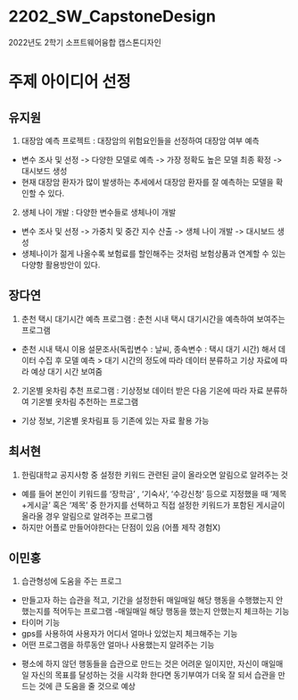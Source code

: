 # 2202_SW_CapstoneDesign
2022년도 2학기 소프트웨어융합 캡스톤디자인


# 주제 아이디어 선정
## 유지원
1. 대장암 예측 프로젝트
: 대장암의 위험요인들을 선정하여 대장암 여부 예측
  * 변수 조사 및 선정 -> 다양한 모델로 예측 -> 가장 정확도 높은 모델 최종 확정 -> 대시보드 생성
  * 현재 대장암 환자가 많이 발생하는 추세에서 대장암 환자를 잘 예측하는 모델을 확인할 수 있다.
2. 생체 나이 개발
: 다양한 변수들로 생체나이 개발
  * 변수 조사 및 선정 -> 가중치 및 중간 지수 산출 -> 생체 나이 개발 -> 대시보드 생성
  * 생체나이가 젊게 나올수록 보험료를 할인해주는 것처럼 보험상품과 연계할 수 있는 다양항 활용방안이 있다.


## 장다연
1. 춘천 택시 대기시간 예측 프로그램
: 춘천 시내 택시 대기시간을 예측하여 보여주는 프로그램
  * 춘천 시내 택시 이용 설문조사(독립변수 : 날씨, 종속변수 : 택시 대기 시간)  해서 데이터 수집 후 모델 예측 > 대기 시간의 정도에 따라 데이터 분류하고 기상 자료에 따라 예상 대기 시간 보여줌

2. 기온별 옷차림 추천 프로그램
: 기상정보 데이터 받은 다음 기온에 따라 자료 분류하여 기온별 옷차림 추천하는 프로그램
  * 기상 정보, 기온별 옷차림표 등 기존에 있는 자료 활용 가능
  
## 최서현
1. 한림대학교 공지사항 중 설정한 키워드 관련된 글이 올라오면 알림으로 알려주는 것
- 예를 들어 본인이 키워드를 ‘장학금’ , ‘기숙사’, ‘수강신청’ 등으로 지정했을 때 ‘제목+게시글’ 혹은 ‘제목’ 중 한가지를 선택하고 직접 설정한 키워드가 포함된 게시글이 올라올 경우 알림으로 알려주는 프로그램
- 하지만 어플로 만들어야한다는 단점이 있음 (어플 제작 경험X)

## 이민홍
1. 습관형성에 도움을 주는 프로그
 - 만들고자 하는 습관을 적고, 기간을 설정한뒤 매일매일 해당 행동을 수행했는지 안했는지를 적어두는 프로그램 
 -매일매일 해당 행동을 했는지 안했는지 체크하는 기능
 - 타이머 기능
 - gps를 사용하여 사용자가 어디서 얼마나 있었는지 체크해주는 기능
 - 어떤 프로그램을 하루동안 얼마나 사용했는지 알려주는 기능
  * 평소에 하지 않던 행동들을 습관으로 만드는 것은 어려운 일이지만, 자신이 매일매일 자신의 목표를 달성하는 것을 시각화 한다면 동기부여가 더욱 잘 되서 습관을 만드는 것에 큰 도움을 줄 것으로 예상
